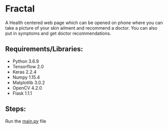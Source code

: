 # Fractal
A Health centered web page which can be opened on phone where you can take a picture of your skin ailment and recommend a doctor. You can also put in symptoms and get doctor recommendations.

## Requirements/Libraries:
* Python 3.6.9
* Tensorflow 2.0
* Keras 2.2.4
* Numpy 1.15.4
* Matplotlib 3.0.2
* OpenCV 4.2.0
* Flask 1.1.1

## Steps:
Run the [main.py](https://github.com/sagnik106/Fractal/blob/master/main.py) file
